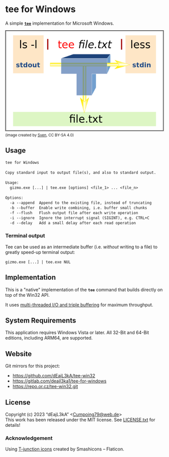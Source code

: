 # tee for Windows

A simple [**`tee`**](https://en.wikipedia.org/wiki/Tee_(command)) implementation for Microsoft Windows.

![tee](etc/images/tee.png)  
<small>(image created by [Sven](https://commons.wikimedia.org/wiki/User:Sven), CC BY-SA 4.0)</small>

## Usage

```
tee for Windows

Copy standard input to output file(s), and also to standard output.

Usage:
  gizmo.exe [...] | tee.exe [options] <file_1> ... <file_n>

Options:
  -a --append  Append to the existing file, instead of truncating
  -b --buffer  Enable write combining, i.e. buffer small chunks
  -f --flush   Flush output file after each write operation
  -i --ignore  Ignore the interrupt signal (SIGINT), e.g. CTRL+C
  -d --delay   Add a small delay after each read operation
```

### Terminal output

Tee can be used as an intermediate buffer (i.e. *without* writing to a file) to greatly speed-up terminal output:
```
gizmo.exe [...] | tee.exe NUL
```

## Implementation

This is a "native" implementation of the **`tee`** command that builds directly on top of the Win32 API.

It uses [multi-threaded I/O and triple buffering](https://github.com/dEajL3kA/tee-win32/wiki/Multi%E2%80%90Threading) for maximum throughput.

## System Requirements

This application requires Windows Vista or later. All 32-Bit and 64-Bit editions, including ARM64, are supported.

## Website

Git mirrors for this project:

* <https://github.com/dEajL3kA/tee-win32>
* <https://gitlab.com/deajl3ka1/tee-for-windows>
* <https://repo.or.cz/tee-win32.git>

## License

Copyright (c) 2023 “dEajL3kA” &lt;Cumpoing79@web.de&gt;  
This work has been released under the MIT license. See [LICENSE.txt](LICENSE.txt) for details!

### Acknowledgement

Using [T-junction icons](https://www.flaticon.com/free-icons/t-junction) created by Smashicons &ndash; Flaticon.
